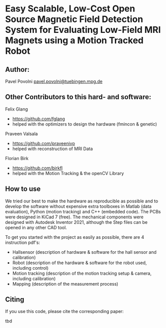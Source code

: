 # Easy Scalable, Low-Cost Open Source Magnetic Field Detection System for Evaluating Low-Field MRI Magnets using a Motion Tracked Robot

## Author:
Pavel Povolni <pavel.povolni@tuebingen.mpg.de>

## Other Contributors to this hard- and software:
Felix Glang
  *  https://github.com/fglang
  * helped with the optimizers to design the hardware (fmincon & genetic)

Praveen Valsala
  * https://github.com/praveenivp
  * helped with reconstruction of MRI Data

Florian Birk
  * https://github.com/birkfl
  * helped with the Motion Tracking & the openCV Library


## How to use

We tried our best to make the hardware as reproducible as possible and to develop the software without expensive extra toolboxes in Matlab (data evaluation), Python (motion tracking) and C++ (embedded code).
The PCBs were designed in KiCad 7 (free).
The mechanical components were designed with Autodesk Inventor 2021, although the Step files can be opened in any other CAD tool.

To get you started with the project as easily as possible, there are 4 instruction pdf's:
* Hallsensor (description of hardware & software for the hall sensor and calibration)
* Robot (description of the hardware & software for the robot used, including control)
* Motion tracking (description of the motion tracking setup & camera, including calibration)
* Mapping (description of the measurement process)


## Citing

If you use this code, please cite the corresponding paper:

tbd
